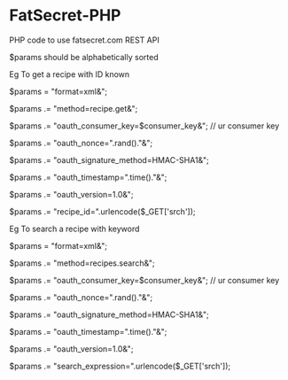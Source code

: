 # FatSecret-PHP
PHP code to use fatsecret.com REST API 
 
 $params should be alphabetically sorted
 
 Eg To get a recipe with ID known
 
 $params = "format=xml&";
 
$params .= "method=recipe.get&";

$params .= "oauth_consumer_key=$consumer_key&"; // ur consumer key

$params .= "oauth_nonce=".rand()."&";

$params .= "oauth_signature_method=HMAC-SHA1&";

$params .= "oauth_timestamp=".time()."&";

$params .= "oauth_version=1.0&";

$params .= "recipe_id=".urlencode($_GET['srch']);


Eg To search a recipe with keyword 

 $params = "format=xml&";
 
$params .= "method=recipes.search&";

$params .= "oauth_consumer_key=$consumer_key&"; // ur consumer key

$params .= "oauth_nonce=".rand()."&";

$params .= "oauth_signature_method=HMAC-SHA1&";

$params .= "oauth_timestamp=".time()."&";

$params .= "oauth_version=1.0&";

$params .= "search_expression=".urlencode($_GET['srch']);
